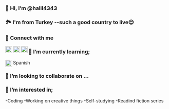 ### 👋 Hi, I’m @halil4343

### 🏞️ I'm from Turkey --such a good country to live😊

### 🤝 Connect with me
<a href="https://www.linkedin.com/in/halil-özer-39b708291/"><img align="left" src="https://raw.githubusercontent.com/yushi1007/yushi1007/main/images/linkedin.svg" alt="Halil Özer | LinkedIn" width="21px"/></a>
<a href="https://www.instagram.com/halilozer434/"><img align="left" src="https://raw.githubusercontent.com/yushi1007/yushi1007/main/images/instagram.svg" alt="Halil Özer | Instagram" width="21px"/></a>
<a href="https://github.com/halil4343"><img align="left" src="https://github.githubassets.com/assets/GitHub-Mark-ea2971cee799.png" alt="Halil Özer | Github" width="21px"/></a>


### 🌱 I’m currently learning;
<img align="left" src="//upload.wikimedia.org/wikipedia/commons/thumb/1/18/ISO_C%2B%2B_Logo.svg/306px-ISO_C%2B%2B_Logo.svg" alt="C++ logo" width="21px"/>
<div>Spanish</div>

### 💞️ I’m looking to collaborate on ...

### 👀 I’m interested in;
-Coding
-Working on creative things
-Self-studying
-Readind fiction series
